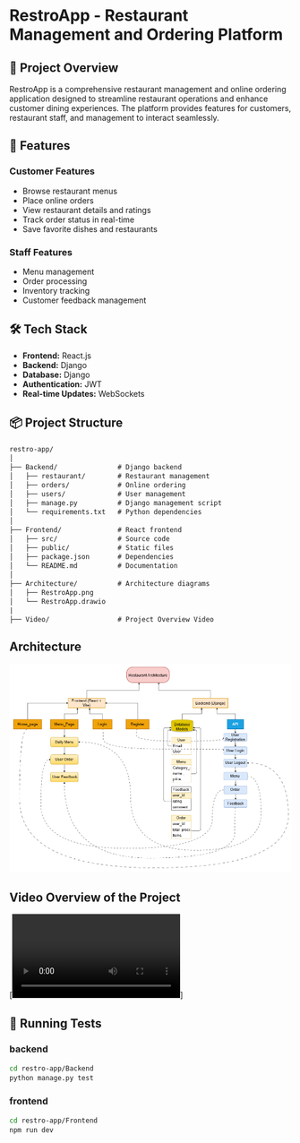 # RestroApp - Restaurant Management and Ordering Platform

## 📝 Project Overview

RestroApp is a comprehensive restaurant management and online ordering application designed to streamline restaurant operations and enhance customer dining experiences. The platform provides features for customers, restaurant staff, and management to interact seamlessly.

## 🌟 Features

### Customer Features
- Browse restaurant menus
- Place online orders
- View restaurant details and ratings
- Track order status in real-time
- Save favorite dishes and restaurants

### Staff Features
- Menu management
- Order processing
- Inventory tracking
- Customer feedback management

## 🛠 Tech Stack

- **Frontend:** React.js
- **Backend:** Django
- **Database:** Django
- **Authentication:** JWT
- **Real-time Updates:** WebSockets

## 📦 Project Structure
```
restro-app/
│
├── Backend/               # Django backend
│   ├── restaurant/        # Restaurant management
│   ├── orders/            # Online ordering
│   ├── users/             # User management
│   ├── manage.py          # Django management script
│   └── requirements.txt   # Python dependencies
│
├── Frontend/              # React frontend
│   ├── src/               # Source code
│   ├── public/            # Static files
│   ├── package.json       # Dependencies
│   └── README.md          # Documentation
│
├── Architecture/          # Architecture diagrams    
│   ├── RestroApp.png
│   └── RestroApp.drawio
|
├── Video/                 # Project Overview Video
```

## Architecture
![RestroApp Architecture](https://github.com/MrHacker8468/Restorent_Project/blob/main/architecture/RestroApp.png)

## Video Overview of the Project
[![RestroApp Overview](https://github.com/MrHacker8468/Restorent_Project/blob/main/Video/Project%20Overview.mp4)]

## 🧪 Running Tests
 ### backend
```bash
cd restro-app/Backend
python manage.py test
```
 ### frontend
```bash
cd restro-app/Frontend
npm run dev
```